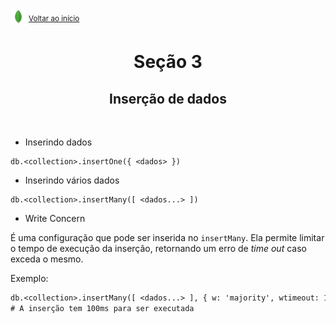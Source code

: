 <div align="left">
  <img src="https://raw.githubusercontent.com/devicons/devicon/master/icons/mongodb/mongodb-original.svg" width=25>
  <sup><a href="https://github.com/joaovictornsv/curso_mongodb">Voltar ao início</a></sup>
</div>

<div align="center">
  <h1>Seção 3</h1>
  <h2>Inserção de dados</h2>
</div>

<br/>

- Inserindo dados
```
db.<collection>.insertOne({ <dados> })
```

- Inserindo vários dados
```
db.<collection>.insertMany([ <dados...> ])
```

- Write Concern

É uma configuração que pode ser inserida no `insertMany`. Ela permite limitar o tempo de execução da inserção, retornando um erro de *time out* caso exceda o mesmo.

Exemplo:
```diff
db.<collection>.insertMany([ <dados...> ], { w: 'majority', wtimeout: 100 })
# A inserção tem 100ms para ser executada
```
